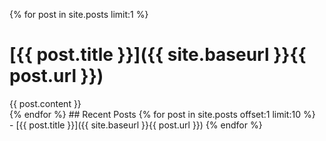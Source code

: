 {% for post in site.posts limit:1 %}
# [{{ post.title }}]({{ site.baseurl }}{{ post.url }})
<div>{{ post.content }}</div>
{% endfor %}
## Recent Posts
{% for post in site.posts offset:1 limit:10 %}
   - [{{ post.title }}]({{ site.baseurl }}{{ post.url }})
{% endfor %}
